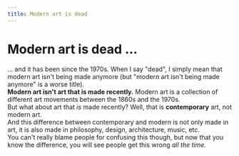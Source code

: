 ```yaml
---
title: Modern art is dead
---
```


# Modern art is dead ...

... and it has been since the 1970s. When I say "dead", I simply mean that modern art isn't being made anymore (but "modern art isn't being made anymore" is a worse title).  
**Modern art isn't art that is made recently.** Modern art is a collection of different art movements between the 1860s and the 1970s.  
But what about art that *is* made recently? Well, that is **contemporary** art, not modern art.  
And this difference between contemporary and modern is not only made in art, it is also made in philosophy, design, architecture, music, etc.  
You can't really blame people for confusing this though, but now that you know the difference, you will see people get this wrong *all the time*.

